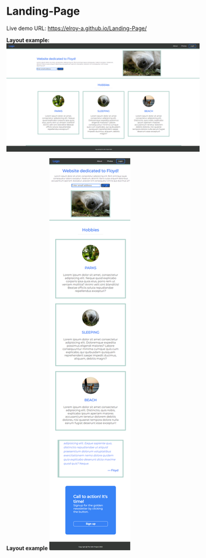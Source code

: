# Landing-Page

Live demo URL: https://elroy-a.github.io/Landing-Page/

**Layout example:**
![](./images/Layout.png)

**Layout example**
![](./images/ResponsiveLayout.png)